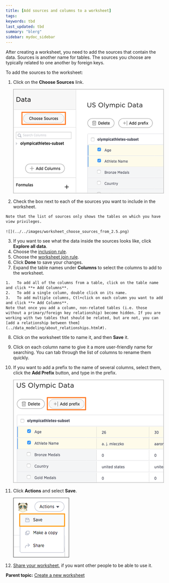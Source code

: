 ```yaml
---
title: [Add sources and columns to a worksheet]
tags: 
keywords: tbd
last_updated: tbd
summary: "blerg"
sidebar: mydoc_sidebar
---
```

After creating a worksheet, you need to add the sources that contain the data. Sources is another name for tables. The sources you choose are typically related to one another by foreign keys.

To add the sources to the worksheet:

1.  Click on the **Choose Sources** link.

    ![](../../shared/conrefs/../../images/worksheet_add_sources_link.png)

2.   Check the box next to each of the sources you want to include in the worksheet.

    Note that the list of sources only shows the tables on which you have view privileges.

    ![](../../images/worksheet_choose_sources_from_2.5.png)

3.   If you want to see what the data inside the sources looks like, click **Explore all data**.
4.   Choose the [inclusion rule](about_inclusion_rule.html#).
5.   Choose the [worksheet join rule](progressive_joins.html#).
6.   Click **Done** to save your changes.
7.   Expand the table names under **Columns** to select the columns to add to the worksheet.

    1.   To add all of the columns from a table, click on the table name and click **+ Add Columns**.
    2.   To add a single column, double click on its name.
    3.   To add multiple columns, Ctl+click on each column you want to add and click **+ Add Columns**.
    Note that once you add a column, non-related tables (i.e. those without a primary/foreign key relationship) become hidden. If you are working with two tables that should be related, but are not, you can [add a relationship between them](../data_modeling/about_relationships.html#).

8.   Click on the worksheet title to name it, and then **Save** it.
9.   Click on each column name to give it a more user-friendly name for searching. You can tab through the list of columns to rename them quickly.
10.  If you want to add a prefix to the name of several columns, select them, click the **Add Prefix** button, and type in the prefix.

     ![](../../images/worksheet_add_col_prefix.png "Add a prefix to column names")

11. Click **Actions** and select **Save**.

    ![](../../shared/conrefs/../../images/action_save_worksheet.png "Save a worksheet")

12.  [Share your worksheet](../data_security/share_worksheets.html#), if you want other people to be able to use it.

**Parent topic:** [Create a new worksheet](../../admin/worksheets/worksheet_create.html)

